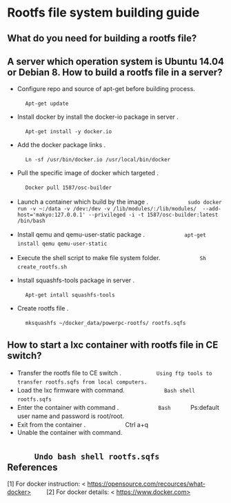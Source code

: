 Rootfs file system building guide
====
What do you need for building a rootfs file?
----
A server which operation system is Ubuntu 14.04 or Debian 8.
How to build a rootfs file in a server?
----
* Configure repo and source of apt-get before building process.

　　　`Apt-get update`

* Install docker by install the docker-io package in server .

　　　`Apt-get install -y docker.io`
 
* Add the docker package links . 

　　　`Ln -sf /usr/bin/docker.io /usr/local/bin/docker`
　　　
* Pull the specific image of docker which targeted .

　　　`Docker pull 1587/osc-builder`
　　　
* Launch a container which build by the image .
　　　
　　　`sudo docker run -v ~:/data -v /dev:/dev -v /lib/modules/:/lib/modules/ 	--add-host='makyo:127.0.0.1' --privileged -i -t 1587/osc-builder:latest /bin/bash`

* Install qemu and qemu-user-static package .
　　　
　　　`apt-get install qemu qemu-user-static`
　　　
* Execute the shell script to make file system folder.
　　　
　　　`Sh create_rootfs.sh`
　　　
* Install squashfs-tools package in server .

　　　`Apt-get intall squashfs-tools`

* Create rootfs file .

　　　`mksquashfs ~/docker_data/powerpc-rootfs/ rootfs.sqfs`

How to start a lxc container with rootfs file in CE switch?
----
* Transfer the rootfs file to CE switch .
　　　
　　  `Using ftp tools to transfer rootfs.sqfs from local computers.`
　　　
* Load the lxc firmware with command.
　　　
　　　`Bash shell rootfs.sqfs`
　　　
* Enter the container with command .
　　　
　　　`Bash`
　　　Ps:default user name and password is root/root.
　　　
* Exit from the container .
　　　
　　　Ctrl a+q
　　　
* Unable the container with command.

　　　`Undo bash shell rootfs.sqfs`
　　　
References
----
  [1] For docker instruction:
     < https://opensource.com/recources/what-docker>
　　
  [2] For docker details:
     < https://www.docker.com>
　　
